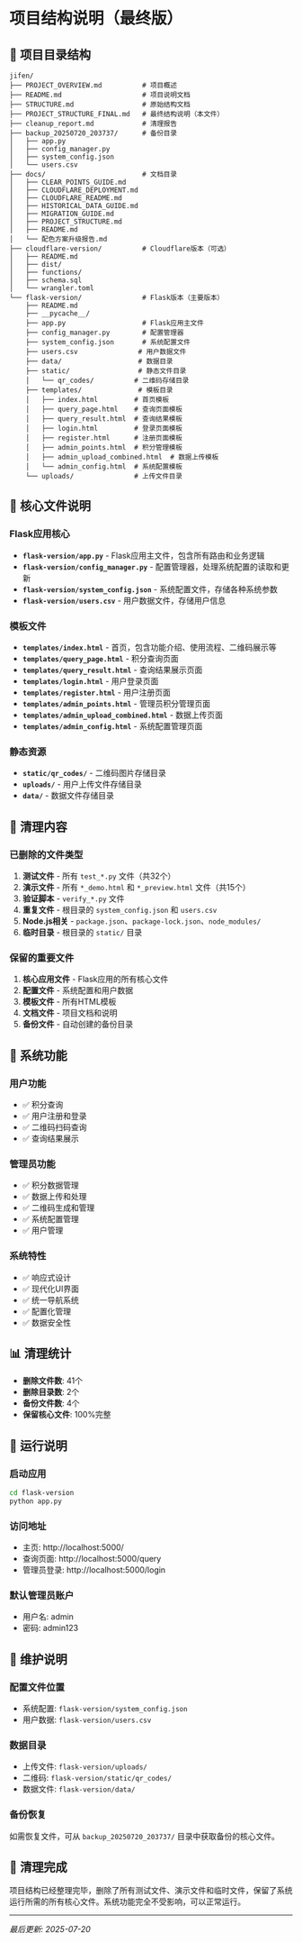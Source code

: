 # 项目结构说明（最终版）

## 📁 项目目录结构

```
jifen/
├── PROJECT_OVERVIEW.md          # 项目概述
├── README.md                    # 项目说明文档
├── STRUCTURE.md                 # 原始结构文档
├── PROJECT_STRUCTURE_FINAL.md   # 最终结构说明（本文件）
├── cleanup_report.md            # 清理报告
├── backup_20250720_203737/      # 备份目录
│   ├── app.py
│   ├── config_manager.py
│   ├── system_config.json
│   └── users.csv
├── docs/                        # 文档目录
│   ├── CLEAR_POINTS_GUIDE.md
│   ├── CLOUDFLARE_DEPLOYMENT.md
│   ├── CLOUDFLARE_README.md
│   ├── HISTORICAL_DATA_GUIDE.md
│   ├── MIGRATION_GUIDE.md
│   ├── PROJECT_STRUCTURE.md
│   ├── README.md
│   └── 配色方案升级报告.md
├── cloudflare-version/          # Cloudflare版本（可选）
│   ├── README.md
│   ├── dist/
│   ├── functions/
│   ├── schema.sql
│   └── wrangler.toml
└── flask-version/               # Flask版本（主要版本）
    ├── README.md
    ├── __pycache__/
    ├── app.py                   # Flask应用主文件
    ├── config_manager.py        # 配置管理器
    ├── system_config.json       # 系统配置文件
    ├── users.csv               # 用户数据文件
    ├── data/                   # 数据目录
    ├── static/                 # 静态文件目录
    │   └── qr_codes/          # 二维码存储目录
    ├── templates/              # 模板目录
    │   ├── index.html         # 首页模板
    │   ├── query_page.html    # 查询页面模板
    │   ├── query_result.html  # 查询结果模板
    │   ├── login.html         # 登录页面模板
    │   ├── register.html      # 注册页面模板
    │   ├── admin_points.html  # 积分管理模板
    │   ├── admin_upload_combined.html  # 数据上传模板
    │   └── admin_config.html  # 系统配置模板
    └── uploads/               # 上传文件目录
```

## 🎯 核心文件说明

### Flask应用核心
- **`flask-version/app.py`** - Flask应用主文件，包含所有路由和业务逻辑
- **`flask-version/config_manager.py`** - 配置管理器，处理系统配置的读取和更新
- **`flask-version/system_config.json`** - 系统配置文件，存储各种系统参数
- **`flask-version/users.csv`** - 用户数据文件，存储用户信息

### 模板文件
- **`templates/index.html`** - 首页，包含功能介绍、使用流程、二维码展示等
- **`templates/query_page.html`** - 积分查询页面
- **`templates/query_result.html`** - 查询结果展示页面
- **`templates/login.html`** - 用户登录页面
- **`templates/register.html`** - 用户注册页面
- **`templates/admin_points.html`** - 管理员积分管理页面
- **`templates/admin_upload_combined.html`** - 数据上传页面
- **`templates/admin_config.html`** - 系统配置管理页面

### 静态资源
- **`static/qr_codes/`** - 二维码图片存储目录
- **`uploads/`** - 用户上传文件存储目录
- **`data/`** - 数据文件存储目录

## 🧹 清理内容

### 已删除的文件类型
1. **测试文件** - 所有 `test_*.py` 文件（共32个）
2. **演示文件** - 所有 `*_demo.html` 和 `*_preview.html` 文件（共15个）
3. **验证脚本** - `verify_*.py` 文件
4. **重复文件** - 根目录的 `system_config.json` 和 `users.csv`
5. **Node.js相关** - `package.json`、`package-lock.json`、`node_modules/`
6. **临时目录** - 根目录的 `static/` 目录

### 保留的重要文件
1. **核心应用文件** - Flask应用的所有核心文件
2. **配置文件** - 系统配置和用户数据
3. **模板文件** - 所有HTML模板
4. **文档文件** - 项目文档和说明
5. **备份文件** - 自动创建的备份目录

## 🚀 系统功能

### 用户功能
- ✅ 积分查询
- ✅ 用户注册和登录
- ✅ 二维码扫码查询
- ✅ 查询结果展示

### 管理员功能
- ✅ 积分数据管理
- ✅ 数据上传和处理
- ✅ 二维码生成和管理
- ✅ 系统配置管理
- ✅ 用户管理

### 系统特性
- ✅ 响应式设计
- ✅ 现代化UI界面
- ✅ 统一导航系统
- ✅ 配置化管理
- ✅ 数据安全性

## 📊 清理统计

- **删除文件数**: 41个
- **删除目录数**: 2个
- **备份文件数**: 4个
- **保留核心文件**: 100%完整

## 🔧 运行说明

### 启动应用
```bash
cd flask-version
python app.py
```

### 访问地址
- 主页: http://localhost:5000/
- 查询页面: http://localhost:5000/query
- 管理员登录: http://localhost:5000/login

### 默认管理员账户
- 用户名: admin
- 密码: admin123

## 📝 维护说明

### 配置文件位置
- 系统配置: `flask-version/system_config.json`
- 用户数据: `flask-version/users.csv`

### 数据目录
- 上传文件: `flask-version/uploads/`
- 二维码: `flask-version/static/qr_codes/`
- 数据文件: `flask-version/data/`

### 备份恢复
如需恢复文件，可从 `backup_20250720_203737/` 目录中获取备份的核心文件。

## 🎉 清理完成

项目结构已经整理完毕，删除了所有测试文件、演示文件和临时文件，保留了系统运行所需的所有核心文件。系统功能完全不受影响，可以正常运行。

---

*最后更新: 2025-07-20*

